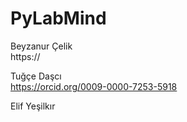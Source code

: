 # PyLabMind

Beyzanur Çelik   
https://

Tuğçe Daşcı   
https://orcid.org/0009-0000-7253-5918

Elif Yeşilkır
